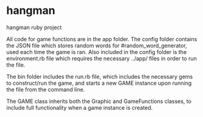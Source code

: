 # hangman
hangman ruby project

All code for game functions are in the app folder. The config folder contains the JSON file which stores random words for #random_word_generator, used each time the game is ran. Also included in the config folder is the environment.rb file which requires the necessary ../app/ files in order to run the file.

The bin folder includes the run.rb file, which includes the necessary gems to construct/run the game, and starts a new GAME instance upon running the file from the command line.

The GAME class inherits both the Graphic and GameFunctions classes, to include full functionality when a game instance is created.
